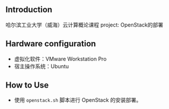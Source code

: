 ## Introduction

哈尔滨工业大学（威海）云计算概论课程 project: OpenStack的部署

## Hardware configuration

- 虚拟化软件：VMware Workstation Pro
- 宿主操作系统：Ubuntu

## How to Use

- 使用 `openstack.sh` 脚本进行 OpenStack 的安装部署。

